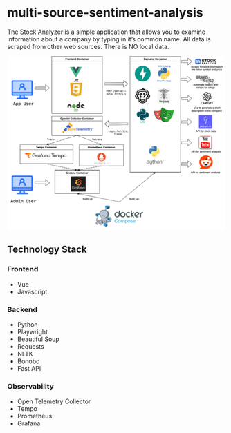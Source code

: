 # multi-source-sentiment-analysis
The Stock Analyzer is a simple application that allows you to examine information about a company by typing in it’s common name. All data is scraped from other web sources. There is NO local data.

![Archiutecture](/images/stock-analyzer-with-observability.drawio.png)

## Technology Stack
### Frontend
* Vue
* Javascript

### Backend
* Python
* Playwright
* Beautiful Soup
* Requests
* NLTK
* Bonobo
* Fast API

### Observability
* Open Telemetry Collector
* Tempo
* Prometheus
* Grafana
